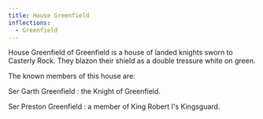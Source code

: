 ```yaml
---
title: House Greenfield
inflections:
  - Greenfield
---
```


House Greenfield of Greenfield is a house of landed knights sworn to Casterly Rock. They blazon their shield as a double tressure white on green.

The known members of this house are:

Ser Garth Greenfield : the Knight of Greenfield.

Ser Preston Greenfield : a member of King Robert I's Kingsguard.


